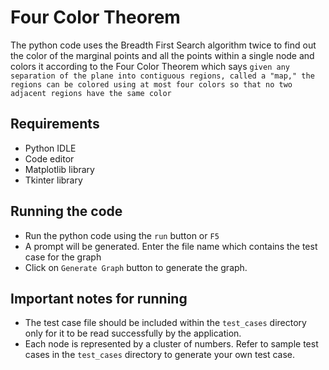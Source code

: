 # Four Color Theorem

The python code uses the Breadth First Search algorithm twice to find out the color of the marginal points and all the points within a single node and colors it according to the Four Color Theorem which says `given any separation of the plane into contiguous regions, called a "map," the regions can be colored using at most four colors so that no two adjacent regions have the same color`

## Requirements
- Python IDLE
- Code editor
- Matplotlib library
- Tkinter library

## Running the code
- Run the python code using the `run` button or `F5`
- A prompt will be generated. Enter the file name which contains the test case for the graph
- Click on `Generate Graph` button to generate the graph.

## Important notes for running
- The test case file should be included within the `test_cases` directory only for it to be read successfully by the application.
- Each node is represented by a cluster of numbers. Refer to sample test cases in the `test_cases` directory to generate your own test case.